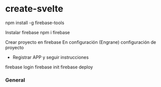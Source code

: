 # create-svelte

npm install -g firebase-tools

Instalar firebase 
npm i firebase

Crear proyecto en firebase
En configuración (Engrane) configuración de proyecto
- Registrar APP y seguir instrucciones 

firebase login
firebase init
firebase deploy

### General 




